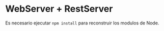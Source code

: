 # WebServer + RestServer

Es necesario ejecutar ```npm install``` para reconstruir los modulos de Node.